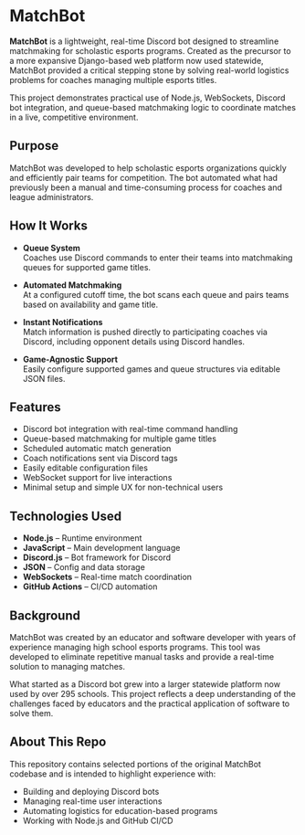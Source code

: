 # MatchBot

**MatchBot** is a lightweight, real-time Discord bot designed to streamline matchmaking for scholastic esports programs. Created as the precursor to a more expansive Django-based web platform now used statewide, MatchBot provided a critical stepping stone by solving real-world logistics problems for coaches managing multiple esports titles.

This project demonstrates practical use of Node.js, WebSockets, Discord bot integration, and queue-based matchmaking logic to coordinate matches in a live, competitive environment.

## Purpose

MatchBot was developed to help scholastic esports organizations quickly and efficiently pair teams for competition. The bot automated what had previously been a manual and time-consuming process for coaches and league administrators.

## How It Works

- **Queue System**  
  Coaches use Discord commands to enter their teams into matchmaking queues for supported game titles.

- **Automated Matchmaking**  
  At a configured cutoff time, the bot scans each queue and pairs teams based on availability and game title.

- **Instant Notifications**  
  Match information is pushed directly to participating coaches via Discord, including opponent details using Discord handles.

- **Game-Agnostic Support**  
  Easily configure supported games and queue structures via editable JSON files.

## Features

- Discord bot integration with real-time command handling
- Queue-based matchmaking for multiple game titles
- Scheduled automatic match generation
- Coach notifications sent via Discord tags
- Easily editable configuration files
- WebSocket support for live interactions
- Minimal setup and simple UX for non-technical users

## Technologies Used

- **Node.js** – Runtime environment
- **JavaScript** – Main development language
- **Discord.js** – Bot framework for Discord
- **JSON** – Config and data storage
- **WebSockets** – Real-time match coordination
- **GitHub Actions** – CI/CD automation

## Background
MatchBot was created by an educator and software developer with years of experience managing high school esports programs. This tool was developed to eliminate repetitive manual tasks and provide a real-time solution to managing matches.

What started as a Discord bot grew into a larger statewide platform now used by over 295 schools. This project reflects a deep understanding of the challenges faced by educators and the practical application of software to solve them.

## About This Repo
This repository contains selected portions of the original MatchBot codebase and is intended to highlight experience with:
- Building and deploying Discord bots
- Managing real-time user interactions
- Automating logistics for education-based programs
- Working with Node.js and GitHub CI/CD
